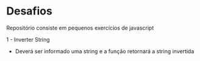 # Desafios
Repositório consiste em pequenos exercícios de javascript

1 - Inverter String
- Deverá ser informado uma string e a função retornará a string invertida
